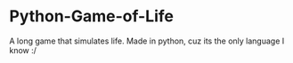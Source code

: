 # Python-Game-of-Life
A long game that simulates life. Made in python, cuz its the only language I know :/
